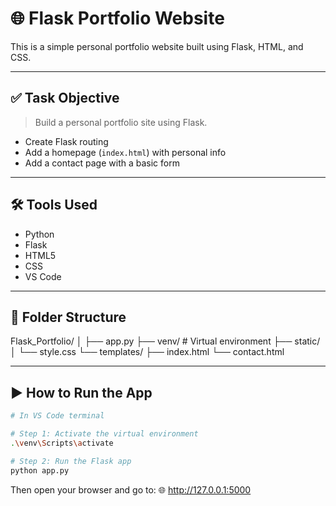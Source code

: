 # 🌐 Flask Portfolio Website

This is a simple personal portfolio website built using Flask, HTML, and CSS.

---

## ✅ Task Objective

> Build a personal portfolio site using Flask.

- Create Flask routing
- Add a homepage (`index.html`) with personal info
- Add a contact page with a basic form

---

## 🛠️ Tools Used

- Python
- Flask
- HTML5
- CSS
- VS Code

---

## 📁 Folder Structure

Flask_Portfolio/
│
├── app.py
├── venv/ # Virtual environment
├── static/
│ └── style.css
└── templates/
├── index.html
└── contact.html

---

## ▶️ How to Run the App

```bash
# In VS Code terminal

# Step 1: Activate the virtual environment
.\venv\Scripts\activate

# Step 2: Run the Flask app
python app.py
```

Then open your browser and go to:
🌐 http://127.0.0.1:5000